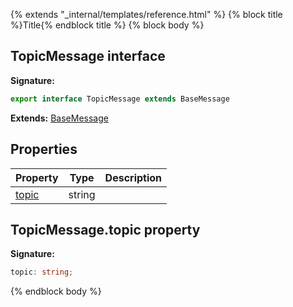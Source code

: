 {% extends "_internal/templates/reference.html" %}
{% block title %}Title{% endblock title %}
{% block body %}

## TopicMessage interface

<b>Signature:</b>

```typescript
export interface TopicMessage extends BaseMessage 
```
<b>Extends:</b> [BaseMessage](./firebase-admin_.basemessage.md#basemessage_interface)

## Properties

|  Property | Type | Description |
|  --- | --- | --- |
|  [topic](./firebase-admin_messaging.topicmessage.md#topicmessagetopic_property) | string |  |

## TopicMessage.topic property

<b>Signature:</b>

```typescript
topic: string;
```
{% endblock body %}
